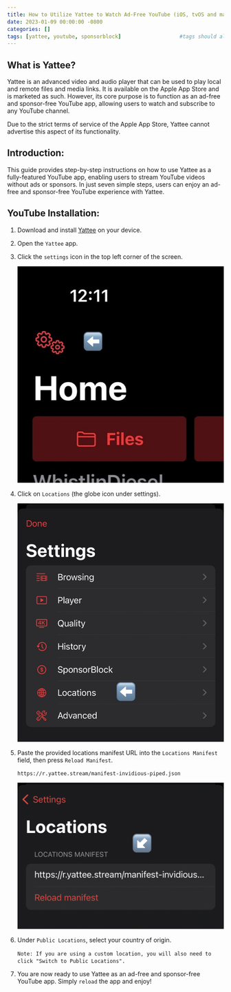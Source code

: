 ```yaml
---
title: How to Utilize Yattee to Watch Ad-Free YouTube (iOS, tvOS and macOS)
date: 2023-01-09 00:00:00 -0800
categories: []
tags: [yattee, youtube, sponsorblock]                   #tags should always be lowercase
---
```


## What is Yattee?

Yattee is an advanced video and audio player that can be used to play local and remote files and media links. It is available on the Apple App Store and is marketed as such. However, its core purpose is to function as an ad-free and sponsor-free YouTube app, allowing users to watch and subscribe to any YouTube channel.

Due to the strict terms of service of the Apple App Store, Yattee cannot advertise this aspect of its functionality.

## Introduction: 

This guide provides step-by-step instructions on how to use Yattee as a fully-featured YouTube app, enabling users to stream YouTube videos without ads or sponsors.  In just seven simple steps, users can enjoy an ad-free and sponsor-free YouTube experience with Yattee.

## YouTube Installation:

1. Download and install [Yattee](https://apps.apple.com/us/app/yattee/id1595136629) on your device.
2. Open the `Yattee` app.
3. Click the `settings` icon in the top left corner of the screen.

    ![Settings icon](/assets/img/yattee/settings.jpeg)

4. Click on `Locations` (the globe icon under settings).

    ![Locations icon](/assets/img/yattee/locations.jpeg)

5. Paste the provided locations manifest URL into the `Locations Manifest` field, then press `Reload Manifest`.
    ~~~
    https://r.yattee.stream/manifest-invidious-piped.json
    ~~~

    ![Location manifest field](/assets/img/yattee/manifest.png)

6. Under `Public Locations`, select your country of origin. 

    `Note: If you are using a custom location, you will also need to click "Switch to Public Locations".`

7. You are now ready to use Yattee as an ad-free and sponsor-free YouTube app. Simply `reload` the app and enjoy!
